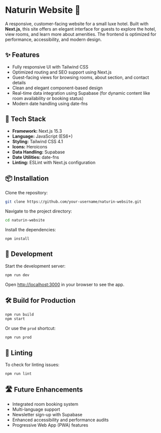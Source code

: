 # Naturin Website 🌿

A responsive, customer-facing website for a small luxe hotel. Built with **Next.js**, this site offers an elegant interface for guests to explore the hotel, view rooms, and learn more about amenities. The frontend is optimized for performance, accessibility, and modern design.

## ✨ Features

- Fully responsive UI with Tailwind CSS
- Optimized routing and SEO support using Next.js
- Guest-facing views for browsing rooms, about section, and contact details
- Clean and elegant component-based design
- Real-time data integration using Supabase (for dynamic content like room availability or booking status)
- Modern date handling using date-fns

## 🧱 Tech Stack

- **Framework:** Next.js 15.3
- **Language:** JavaScript (ES6+)
- **Styling:** Tailwind CSS 4.1
- **Icons:** Heroicons
- **Data Handling:** Supabase
- **Date Utilities:** date-fns
- **Linting:** ESLint with Next.js configuration

## 📦 Installation

Clone the repository:

```bash
git clone https://github.com/your-username/naturin-website.git
```

Navigate to the project directory:

```bash
cd naturin-website
```

Install the dependencies:

```bash
npm install
```

## 🚀 Development

Start the development server:

```bash
npm run dev
```

Open [http://localhost:3000](http://localhost:3000) in your browser to see the app.

## 🛠 Build for Production

```bash
npm run build
npm start
```

Or use the `prod` shortcut:

```bash
npm run prod
```

## 🧹 Linting

To check for linting issues:

```bash
npm run lint
```

## 🛣 Future Enhancements

- Integrated room booking system
- Multi-language support
- Newsletter sign-up with Supabase
- Enhanced accessibility and performance audits
- Progressive Web App (PWA) features
